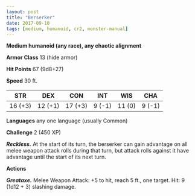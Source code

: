 ```yaml
---
layout: post
title: "Berserker"
date: 2017-09-10
tags: [medium, humanoid, cr2, monster-manual]
---
```


**Medium humanoid (any race), any chaotic alignment**

**Armor Class** 13 (hide armor)

**Hit Points** 67 (9d8+27)

**Speed** 30 ft.

|   STR   |   DEX   |   CON   |   INT   |   WIS   |   CHA   |
|:-----:|:-----:|:-----:|:-----:|:-----:|:-----:|
| 16 (+3) | 12 (+1) | 17 (+3) | 9 (-1) | 11 (0) | 9 (-1) |

**Languages** any one language (usually Common)

**Challenge** 2 (450 XP)

***Reckless.*** At the start of its turn, the berserker can gain advantage on all melee weapon attack rolls during that turn, but attack rolls against it have advantage until the start of its next turn.

**Actions**

***Greataxe.*** Melee Weapon Attack: +5 to hit, reach 5 ft., one target. Hit: 9 (1d12 + 3) slashing damage.

